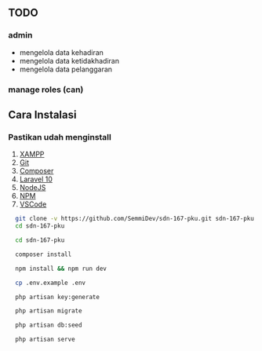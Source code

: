 ## TODO

### admin

-   mengelola data kehadiran
-   mengelola data ketidakhadiran
-   mengelola data pelanggaran

### manage roles (can)

## Cara Instalasi

### Pastikan udah menginstall

1. [XAMPP](https://www.apachefriends.org/download.html)
2. [Git](https://git-scm.com/downloads)
3. [Composer](https://getcomposer.org/download/)
4. [Laravel 10](https://laravel.com/docs/8.x/installation)
5. [NodeJS](https://nodejs.org/en/download/)
6. [NPM](https://www.npmjs.com/get-npm)
7. [VSCode](https://code.visualstudio.com/download)

```bash
  git clone -v https://github.com/SemmiDev/sdn-167-pku.git sdn-167-pku
  cd sdn-167-pku
```

```bash
  cd sdn-167-pku
```

```bash
  composer install
```

```bash
  npm install && npm run dev
```

```bash
  cp .env.example .env
```

```bash
  php artisan key:generate
```

```bash
  php artisan migrate
```

```bash
  php artisan db:seed
```

```bash
  php artisan serve
```
